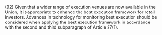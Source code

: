 (92) Given that a wider range of execution venues are now available in the Union, it is appropriate to enhance the best execution framework for retail investors. Advances in technology for monitoring best execution should be considered when applying the best execution framework in accordance with the second and third subparagraph of Article 27(1).
